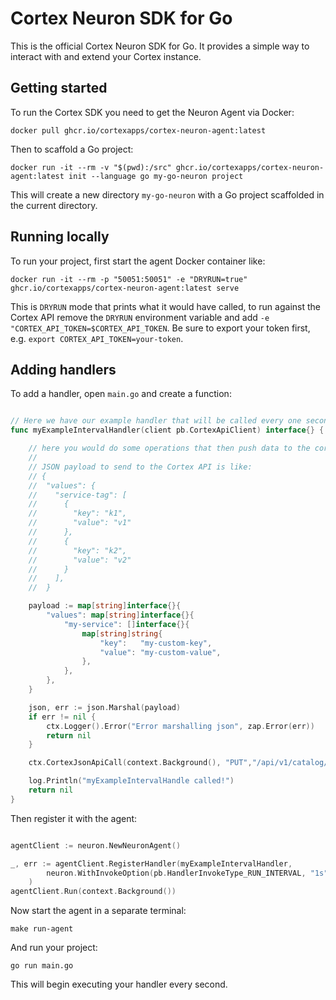 # Cortex Neuron SDK for Go

This is the official Cortex Neuron SDK for Go. It provides a simple way to interact with and extend your Cortex instance.

## Getting started

To run the Cortex SDK you need to get the Neuron Agent via Docker:

```
docker pull ghcr.io/cortexapps/cortex-neuron-agent:latest
```

Then to scaffold a Go project:

```
docker run -it --rm -v "$(pwd):/src" ghcr.io/cortexapps/cortex-neuron-agent:latest init --language go my-go-neuron project
```

This will create a new directory `my-go-neuron` with a Go project scaffolded in the current directory.

## Running locally

To run your project, first start the agent Docker container like:

```
docker run -it --rm -p "50051:50051" -e "DRYRUN=true" ghcr.io/cortexapps/cortex-neuron-agent:latest serve
```

This is `DRYRUN` mode that prints what it would have called, to run against the Cortex API remove the `DRYRUN` environment variable and add `-e "CORTEX_API_TOKEN=$CORTEX_API_TOKEN`.  Be sure to export your token first, e.g. `export CORTEX_API_TOKEN=your-token`.


## Adding handlers

To add a handler, open `main.go` and create a function:

```go

// Here we have our example handler that will be called every one second
func myExampleIntervalHandler(client pb.CortexApiClient) interface{} {

	// here you would do some operations that then push data to the cortex api
	//
	// JSON payload to send to the Cortex API is like:
	// {
	// 	"values": {
	// 	  "service-tag": [
	// 		{
	// 		  "key": "k1",
	// 		  "value": "v1"
	// 		},
	// 		{
	// 		  "key": "k2",
	// 		  "value": "v2"
	// 		}
	// 	  ],
	// 	}

	payload := map[string]interface{}{
		"values": map[string]interface{}{
			"my-service": []interface{}{
				map[string]string{
					"key":   "my-custom-key",
					"value": "my-custom-value",
				},
			},
		},
	}

	json, err := json.Marshal(payload)
	if err != nil {
		ctx.Logger().Error("Error marshalling json", zap.Error(err))
		return nil
	}

	ctx.CortexJsonApiCall(context.Background(), "PUT","/api/v1/catalog/custom-data", string(json))

	log.Println("myExampleIntervalHandle called!")
	return nil
}

```

Then register it with the agent:

```go

agentClient := neuron.NewNeuronAgent()

_, err := agentClient.RegisterHandler(myExampleIntervalHandler,
		neuron.WithInvokeOption(pb.HandlerInvokeType_RUN_INTERVAL, "1s"),
	)
agentClient.Run(context.Background())
```

Now start the agent in a separate terminal:
```
make run-agent
```

And run your project:
```
go run main.go
```

This will begin executing your handler every second.






